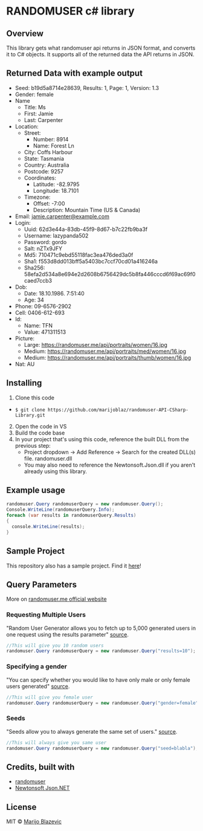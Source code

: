 # RANDOMUSER c# library


## Overview
This library gets what randomuser api returns in JSON format, and converts it to C# objects.
It supports all of the returned data the API returns in JSON. 

## Returned Data with example output

- Seed: b19d5a8714e28639, Results: 1, Page: 1, Version: 1.3
- Gender: female
- Name
  * Title: Ms
  * First: Jamie
  * Last: Carpenter
- Location:
  * Street:
      * Number: 8914
      * Name: Forest Ln
  * City: Coffs Harbour
  * State: Tasmania
  * Country: Australia
  * Postcode: 9257
  * Coordinates:
      * Latitude: -82.9795
      * Longitude: 18.7101
  * Timezone:
      * Offset: -7:00
      * Description: Mountain Time (US & Canada)
- Email: jamie.carpenter@example.com
- Login:
  * Uuid: 62d3e44a-83db-45f9-8d67-b7c22fb9ba3f
  * Username: lazypanda502
  * Password: gordo
  * Salt: nZTx9JFY
  * Md5: 710471c9ebd55118fac3ea476ded3a0f
  * Sha1: f553d8dd013bff5a5403bc7ccf70cd01a416246a
  * Sha256: 58efa2d534a8e694e2d2608b6756429dc5b8fa446cccd6f69ac69f0caed7ccb3
- Dob:
  * Date: 18.10.1986. 7:51:40
  * Age: 34
- Phone: 09-6576-2902
- Cell: 0406-612-693
- Id:
  * Name: TFN
  * Value: 471311513
- Picture:
  * Large: https://randomuser.me/api/portraits/women/16.jpg
  * Medium: https://randomuser.me/api/portraits/med/women/16.jpg
  * Medium: https://randomuser.me/api/portraits/thumb/women/16.jpg
- Nat: AU

## Installing
1. Clone this code 
  * ```$ git clone https://github.com/marijoblaz/randomuser-API-CSharp-Library.git```
2. Open the code in VS
3. Build the code base
4.  In your project that's using this code, reference the built DLL from the previous step:
    * Project dropdown -> Add Reference -> Search for the created DLL(s) file. randomuser.dll 
    * You may also need to reference the Newtonsoft.Json.dll if you aren't already using this library.
    
## Example usage

```csharp
randomuser.Query randomuserQuery = new randomuser.Query();
Console.WriteLine(randomuserQuery.Info);
foreach (var results in randomuserQuery.Results)
{
  console.WriteLine(results);
}
```
## Sample Project
This repository also has a sample project. Find it [here](https://github.com/marijoblaz/randomuser-API-CSharp-Library/tree/master/randomuserExample)!

## Query Parameters
More on [randomuser.me official website](https://randomuser.me/documentation)
### Requesting Multiple Users
"Random User Generator allows you to fetch up to 5,000 generated users in one request using the results parameter" [source](https://randomuser.me/documentation#multiple).

```csharp
//This will give you 10 random users
randomuser.Query randomuserQuery = new randomuser.Query("results=10");
```
### Specifying a gender
"You can specify whether you would like to have only male or only female users generated" [source](https://randomuser.me/documentation#gender).
```csharp
//This will give you female user
randomuser.Query randomuserQuery = new randomuser.Query("gender=female");
```
### Seeds
"Seeds allow you to always generate the same set of users." [source](https://randomuser.me/documentation#seeds).

```csharp
//This will always give you same user
randomuser.Query randomuserQuery = new randomuser.Query("seed=blabla");
```

## Credits, built with
- [randomuser](https://randomuser.me/)
- [Newtonsoft Json.NET](https://www.newtonsoft.com/json)

## License
MIT  © [Marijo Blazevic](https://opensource.org/licenses/MIT)
